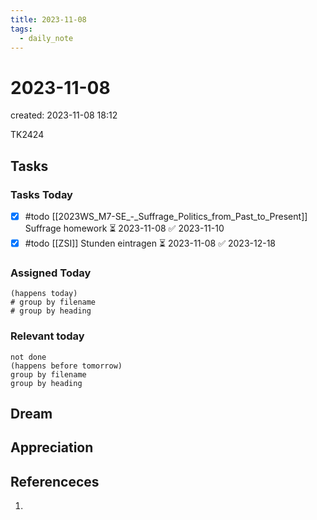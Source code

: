 ```yaml
---
title: 2023-11-08
tags:
  - daily_note
---
```

# 2023-11-08
created: 2023-11-08 18:12

TK2424
## Tasks

### Tasks Today
- [x] #todo [[2023WS_M7-SE_-_Suffrage_Politics_from_Past_to_Present]] Suffrage homework ⏳ 2023-11-08 ✅ 2023-11-10
- [x] #todo [[ZSI]] Stunden eintragen ⏳ 2023-11-08 ✅ 2023-12-18
### Assigned Today
```tasks
(happens today)
# group by filename
# group by heading
```

### Relevant today
```tasks
not done
(happens before tomorrow)
group by filename
group by heading
```

## Dream

## Appreciation

## Referenceces
1. 